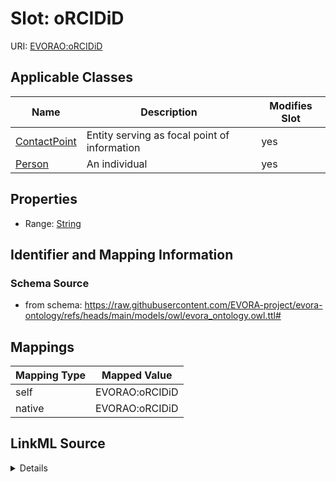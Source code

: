 

# Slot: oRCIDiD



URI: [EVORAO:oRCIDiD](https://raw.githubusercontent.com/EVORA-project/evora-ontology/refs/heads/main/models/owl/evora_ontology.owl.ttl#oRCIDiD)



<!-- no inheritance hierarchy -->





## Applicable Classes

| Name | Description | Modifies Slot |
| --- | --- | --- |
| [ContactPoint](ContactPoint.md) | Entity serving as focal point of information |  yes  |
| [Person](Person.md) | An individual |  yes  |







## Properties

* Range: [String](String.md)





## Identifier and Mapping Information







### Schema Source


* from schema: https://raw.githubusercontent.com/EVORA-project/evora-ontology/refs/heads/main/models/owl/evora_ontology.owl.ttl#




## Mappings

| Mapping Type | Mapped Value |
| ---  | ---  |
| self | EVORAO:oRCIDiD |
| native | EVORAO:oRCIDiD |




## LinkML Source

<details>
```yaml
name: oRCIDiD
from_schema: https://raw.githubusercontent.com/EVORA-project/evora-ontology/refs/heads/main/models/owl/evora_ontology.owl.ttl#
rank: 1000
alias: oRCIDiD
domain_of:
- Person
- ContactPoint
range: string

```
</details>